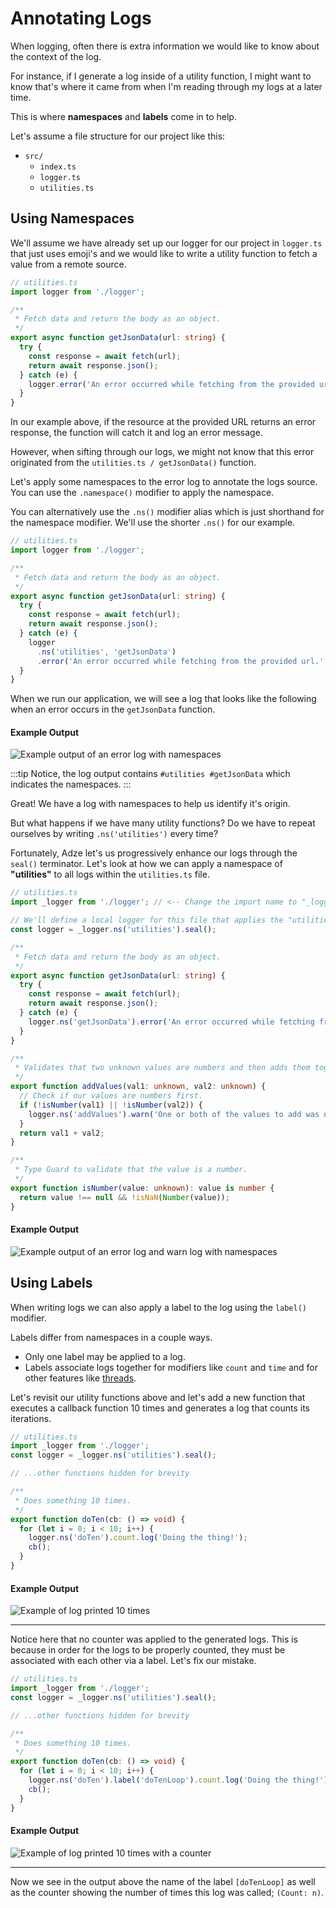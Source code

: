 # Annotating Logs

When logging, often there is extra information we would like to know about the context of the log.

For instance, if I generate a log inside of a utility function, I might want to know that's where
it came from when I'm reading through my logs at a later time.

This is where **namespaces** and **labels** come in to help.

Let's assume a file structure for our project like this:

- `src/`
  - `index.ts`
  - `logger.ts`
  - `utilities.ts`

## Using Namespaces

We'll assume we have already set up our logger for our project in `logger.ts` that just uses emoji's
and we would like to write a utility function to fetch a value from a remote source.

```typescript
// utilities.ts
import logger from './logger';

/**
 * Fetch data and return the body as an object.
 */
export async function getJsonData(url: string) {
  try {
    const response = await fetch(url);
    return await response.json();
  } catch (e) {
    logger.error('An error occurred while fetching from the provided url.', url);
  }
}
```

In our example above, if the resource at the provided URL returns an error response, the function
will catch it and log an error message.

However, when sifting through our logs, we might not know that this error originated from the
`utilities.ts / getJsonData()` function.

Let's apply some namespaces to the error log to annotate the logs source. You can use the
`.namespace()` modifier to apply the namespace.

You can alternatively use the `.ns()` modifier alias which is just shorthand for the namespace
modifier. We'll use the shorter `.ns()` for our example.

```typescript
// utilities.ts
import logger from './logger';

/**
 * Fetch data and return the body as an object.
 */
export async function getJsonData(url: string) {
  try {
    const response = await fetch(url);
    return await response.json();
  } catch (e) {
    logger
      .ns('utilities', 'getJsonData')
      .error('An error occurred while fetching from the provided url.', url);
  }
}
```

When we run our application, we will see a log that looks like the following when an error occurs
in the `getJsonData` function.

#### Example Output

![Example output of an error log with namespaces](./examples/log-annotation/namespaces-example-1.png)

:::tip
Notice, the log output contains `#utilities #getJsonData` which indicates the namespaces.
:::

Great! We have a log with namespaces to help us identify it's origin.

But what happens if we have many utility functions? Do we have to repeat ourselves by writing
`.ns('utilities')` every time?

Fortunately, Adze let's us progressively enhance our logs through the `seal()` terminator. Let's
look at how we can apply a namespace of **"utilities"** to all logs within the `utilities.ts` file.

```typescript
// utilities.ts
import _logger from './logger'; // <-- Change the import name to "_logger" from "logger"

// We'll define a local logger for this file that applies the "utilities" namespace.
const logger = _logger.ns('utilities').seal();

/**
 * Fetch data and return the body as an object.
 */
export async function getJsonData(url: string) {
  try {
    const response = await fetch(url);
    return await response.json();
  } catch (e) {
    logger.ns('getJsonData').error('An error occurred while fetching from the provided url.', url);
  }
}

/**
 * Validates that two unknown values are numbers and then adds them together.
 */
export function addValues(val1: unknown, val2: unknown) {
  // Check if our values are numbers first.
  if (!isNumber(val1) || !isNumber(val2)) {
    logger.ns('addValues').warn('One or both of the values to add was not a number!');
  }
  return val1 + val2;
}

/**
 * Type Guard to validate that the value is a number.
 */
export function isNumber(value: unknown): value is number {
  return value !== null && !isNaN(Number(value));
}
```

#### Example Output

![Example output of an error log and warn log with namespaces](./examples/log-annotation/namespaces-example-2.png)

## Using Labels

When writing logs we can also apply a label to the log using the `label()` modifier.

Labels differ from namespaces in a couple ways.

- Only one label may be applied to a log.
- Labels associate logs together for modifiers like `count` and `time` and for other features like [threads](../getting-started/threading.md).

Let's revisit our utility functions above and let's add a new function that executes a callback
function 10 times and generates a log that counts its iterations.

```typescript
// utilities.ts
import _logger from './logger';
const logger = _logger.ns('utilities').seal();

// ...other functions hidden for brevity

/**
 * Does something 10 times.
 */
export function doTen(cb: () => void) {
  for (let i = 0; i < 10; i++) {
    logger.ns('doTen').count.log('Doing the thing!');
    cb();
  }
}
```

#### Example Output

![Example of log printed 10 times](./examples/log-annotation/annotation-label-example-1.png)

---

Notice here that no counter was applied to the generated logs. This is because in order for the logs
to be properly counted, they must be associated with each other via a label. Let's fix our mistake.

```typescript
// utilities.ts
import _logger from './logger';
const logger = _logger.ns('utilities').seal();

// ...other functions hidden for brevity

/**
 * Does something 10 times.
 */
export function doTen(cb: () => void) {
  for (let i = 0; i < 10; i++) {
    logger.ns('doTen').label('doTenLoop').count.log('Doing the thing!'); // <-- Add a label of 'doTenLoop'
    cb();
  }
}
```

#### Example Output

![Example of log printed 10 times with a counter](./examples/log-annotation/annotation-label-example-2.png)

---

Now we see in the output above the name of the label `[doTenLoop]` as well as the counter showing
the number of times this log was called; `(Count: n)`.
